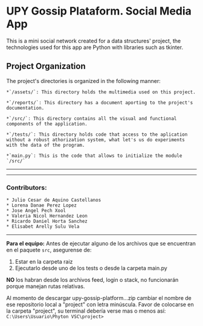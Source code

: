 
# UPY Gossip Plataform. Social Media App

This is a mini social network created for a data structures' project, the technologies used for this app are Python with libraries such as tkinter.

## Project Organization

The project's directories is organized in the following manner:

    *`/assets/`: This directory holds the multimedia used on this project.

    *`/reports/`: This directory has a document aporting to the project's documentation.

    *`/src/`: This directory contains all the visual and functional components of the application.

    *`/tests/`: This directory holds code that access to the aplication without a robust athorization system, what let's us do experiments with the data of the program.

    *`main.py`: This is the code that allows to initialize the module `/src/`     

---



---
### Contributors:
    * Julio Cesar de Aquino Castellanos
    * Lorena Danae Perez Lopez 
    * Jose Angel Pech Xool 
    * Valeria Nicol Hernandez Leon
    * Ricardo Daniel Horta Sanchez
    * Elisabet Arelly Sulu Vela

---


**Para el equipo:** Antes de ejecutar alguno de los archivos que se encuentran en el paquete `src`, asegurense de:
1. Estar en la carpeta raiz
2. Ejecutarlo desde uno de los tests o desde la carpeta main.py

**NO** los habran desde los archivos feed, login o stack, no funcionarán porque manejan rutas relativas.

Al momento de descargar upy-gossip-platform...zip cambiar el nombre de ese repositorio local a "project" con letra minúscula.
Favor de colocarse en la carpeta "project", su terminal debería verse mas o menos así: `C:\Users\Usuario\Phyton VSC\project>` 